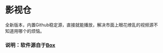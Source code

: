 # 影视仓

全新版本，内置Github稳定源，直接就能播放，解决市面上眼花缭乱的视频源不知道用哪个的烦恼。

### 说明：软件源自于[Box](https://github.com/takagen99/Box)





